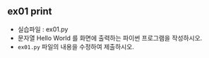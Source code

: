 ## ex01 print<br>
* 실습파일 : ex01.py<br>
* 문자열 Hello World 를 화면에 출력하는 파이썬 프로그램을 작성하시오.
* `ex01.py` 파일의 내용을 수정하여 제출하시오.
